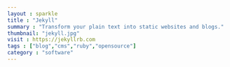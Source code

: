 ```yaml
---
layout : sparkle
title : "Jekyll"
summary : "Transform your plain text into static websites and blogs."
thumbnail: "jekyll.jpg"
visit : https://jekyllrb.com
tags : ["blog","cms","ruby","opensource"]
category : "software"
---
```

